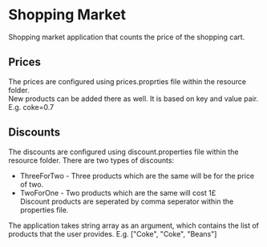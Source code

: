 # Shopping Market

Shopping market application that counts the price of the shopping cart.

## Prices
  The prices are configured using prices.proprties file within the resource folder.   
  New products can be added there as well. It is based on key and value pair. E.g. coke=0.7

## Discounts
The discounts are configured using discount.properties file within the resource folder. There are two types of discounts:    
* ThreeForTwo - Three products which are the same will be for the price of two.   
* TwoForOne - Two products which are the same will cost 1£    
Discount products are seperated by comma seperator within the properties file.

The application takes string array as an argument, which contains the list of products that the user provides. E.g. ["Coke", "Coke", "Beans"]
